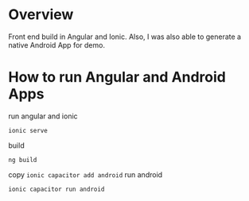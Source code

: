 # Overview
Front end build in Angular and Ionic. Also, I was also able to generate a native Android App for demo. 

# How to run Angular and Android Apps 

run angular and ionic

``
ionic serve
``


build

``
ng build
``

copy
``
ionic capacitor add android
``
run android

``
ionic capacitor run android 
``


